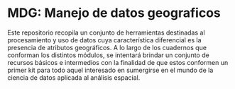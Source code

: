 # MDG: Manejo de datos geograficos
Este repositorio recopila un conjunto de herramientas destinadas al procesamiento y uso de datos cuya característica diferencial es la presencia de atributos geográficos. A lo largo de los cuadernos que conforman los distintos módulos, se intentará brindar un conjunto de recursos básicos e intermedios con la finalidad de que estos conformen un primer kit para todo aquel interesado en sumergirse en el mundo de la ciencia de datos aplicada al análisis espacial. 
